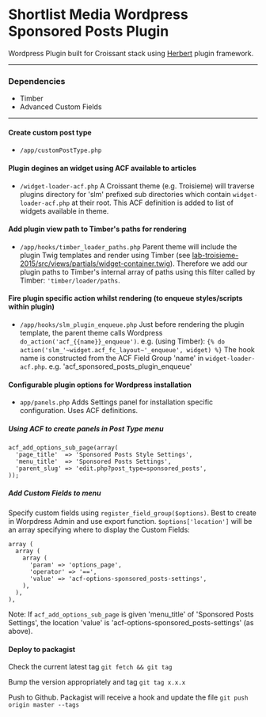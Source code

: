 Shortlist Media Wordpress Sponsored Posts Plugin
===============

Wordpress Plugin built for Croissant stack using [Herbert](http://getherbert.com/) plugin framework.

---

### Dependencies

* Timber
* Advanced Custom Fields

---

#### Create custom post type
* `/app/customPostType.php`

#### Plugin degines an widget using ACF available to articles
* `/widget-loader-acf.php`
A Croissant theme (e.g. Troisieme) will traverse plugins directory for 'slm' prefixed sub directories which contain `widget-loader-acf.php` at their root. This ACF definition is added to list of widgets available in theme.

#### Add plugin view path to Timber's paths for rendering
* `/app/hooks/timber_loader_paths.php`
Parent theme will include the plugin Twig templates and render using Timber (see [lab-troisieme-2015/src/views/partials/widget-container.twig](https://bitbucket.org/ShortlistMedia/lab-troisieme-2015/src/a09dddfd3df596f3c8b81db759160ded95a577e4/views/partials/widget-container.twig?at=master#cl-5)). Therefore we add our plugin paths to Timber's internal array of paths using this filter called by Timber: `'timber/loader/paths`.

#### Fire plugin specific action whilst rendering (to enqueue styles/scripts within plugin)
* `/app/hooks/slm_plugin_enqueue.php`
Just before rendering the plugin template, the parent theme calls Wordpress `do_action('acf_{{name}}_enqueue')`. e.g. (using Timber):
`{% do action('slm_'~widget.acf_fc_layout~'_enqueue', widget) %}`
The hook name is constructed from the ACF Field Group 'name' in `widget-loader-acf.php`. e.g. 'acf_sponsored_posts_plugin_enqueue'

#### Configurable plugin options for Wordpress installation
* `app/panels.php`
Adds Settings panel for installation specific configuration. Uses ACF definitions.

##### Using ACF to create panels in Post Type menu
```
acf_add_options_sub_page(array(
  'page_title'  => 'Sponsored Posts Style Settings',
  'menu_title'  => 'Sponsored Posts Settings',
  'parent_slug' => 'edit.php?post_type=sponsored_posts',
));
```

##### Add Custom Fields to menu
Specify custom fields using `register_field_group($options)`. Best to create in Worpdress Admin and use export function.
`$options['location']` will be an array specifying where to display the Custom Fields:
```
array (
  array (
    array (
      'param' => 'options_page',
      'operator' => '==',
      'value' => 'acf-options-sponsored_posts-settings',
    ),
  ),
),
```
Note: If `acf_add_options_sub_page` is given 'menu_title' of 'Sponsored Posts Settings', the location 'value' is 'acf-options-sponsored_posts-settings' (as above).

#### Deploy to packagist

Check the current latest tag
`git fetch && git tag`

Bump the version appropriately and tag
`git tag x.x.x`

Push to Github. Packagist will receive a hook and update the file
`git push origin master --tags`
